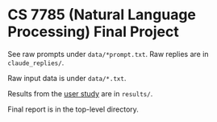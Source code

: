 # CS 7785 (Natural Language Processing) Final Project

See raw prompts under `data/*prompt.txt`. Raw replies are in `claude_replies/`.

Raw input data is under `data/*.txt`.

Results from the [user study](https://gatech.co1.qualtrics.com/jfe/form/SV_3JXG5THBZwzr0X4) are in `results/`.

Final report is in the top-level directory.
